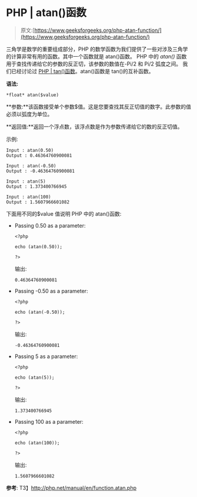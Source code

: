# PHP | atan()函数

> 原文:[https://www.geeksforgeeks.org/php-atan-function/](https://www.geeksforgeeks.org/php-atan-function/)

三角学是数学的重要组成部分，PHP 的数学函数为我们提供了一些对涉及三角学的计算非常有用的函数。其中一个函数就是 atan()函数。
PHP 中的 *atan()* 函数用于查找传递给它的参数的反正切，该参数的数值在-Pi/2 和 Pi/2 弧度之间。
我们已经讨论过 [PHP | tan()函数](https://www.geeksforgeeks.org/php-tan-function/)。atan()函数是 tan()的互补函数。

**语法:**

```
*float* atan($value)
```

**参数:**该函数接受单个参数$值。这是您要查找其反正切值的数字。此参数的值必须以弧度为单位。

**返回值:**返回一个浮点数，该浮点数是作为参数传递给它的数的反正切值。

示例:

```
Input : atan(0.50)  
Output : 0.46364760900081

Input : atan(-0.50) 
Output : -0.46364760900081

Input : atan(5)
Output : 1.373400766945

Input : atan(100) 
Output : 1.5607966601082

```

下面用不同的$value 值说明 PHP 中的 atan()函数:

*   Passing 0.50 as a parameter:

    ```
    <?php

    echo (atan(0.50));

    ?>    
    ```

    输出:

    ```
    0.46364760900081
    ```

*   Passing -0.50 as a parameter:

    ```
    <?php

    echo (atan(-0.50));

    ?>      
    ```

    输出:

    ```
    -0.46364760900081
    ```

*   Passing 5 as a parameter:

    ```
    <?php

    echo (atan(5));

    ?>      
    ```

    输出:

    ```
    1.373400766945
    ```

*   Passing 100 as a parameter:

    ```
    <?php

    echo (atan(100));

    ?>      
    ```

    输出:

    ```
    1.5607966601082
    ```

**参考**:
T3】http://php.net/manual/en/function.atan.php